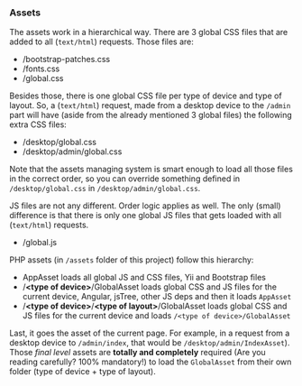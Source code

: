 ### Assets

The assets work in a hierarchical way. There are 3 global CSS files that are added to all (`text/html`) requests.
Those files are:

* /bootstrap-patches.css
* /fonts.css
* /global.css

Besides those, there is one global CSS file per type of device and type of layout. So, a (`text/html`) request, made
from a desktop device to the `/admin` part will have (aside from the already mentioned 3 global files) the following
extra CSS files:

* /desktop/global.css
* /desktop/admin/global.css

Note that the assets managing system is smart enough to load all those files in the correct order, so you can override
something defined in `/desktop/global.css` in `/desktop/admin/global.css`.

JS files are not any different. Order logic applies as well. The only (small) difference is that there is only one
global JS files that gets loaded with all (`text/html`) requests.

* /global.js

PHP assets (in `/assets` folder of this project) follow this hierarchy:

* AppAsset loads all global JS and CSS files, Yii and Bootstrap files
* /<b>\<type of device\></b>/GlobalAsset loads global CSS and JS files for the current device, Angular, jsTree, other
JS deps and then it loads `AppAsset`
* /<b>\<type of device\></b>/<b>\<type of layout\></b>/GlobalAsset loads global CSS and JS files for the current device
and loads `/<type of device>/GlobalAsset`

Last, it goes the asset of the current page. For example, in a request from a desktop device to `/admin/index`, that
would be `/desktop/admin/IndexAsset`). Those *final level* assets are <b>totally and completely</b> required
(Are you reading carefully? 100% mandatory!) to load the `GlobalAsset` from their own folder (type of device + type of
layout).